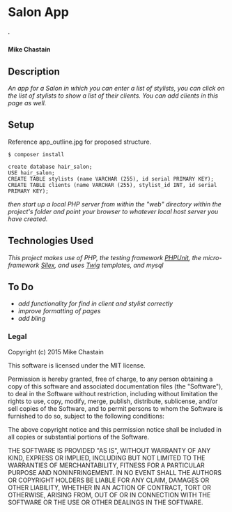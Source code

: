 ##
# Salon App

##### _._

#### Mike Chastain

## Description

_An app for a Salon in which you can enter a list of stylists, you can click on the list of stylists to show a list of their clients.  You can add clients in this page as well._

## Setup

Reference app_outline.jpg for proposed structure.

```
$ composer install
```

```
create database hair_salon;
USE hair_salon;
CREATE TABLE stylists (name VARCHAR (255), id serial PRIMARY KEY);
CREATE TABLE clients (name VARCHAR (255), stylist_id INT, id serial PRIMARY KEY);

```

_then start up a local PHP server from within the "web" directory within the project's folder and point your browser to whatever local host server you have created._  

## Technologies Used

_This project makes use of PHP, the testing framework [PHPUnit](https://phpunit.de/), the micro-framework [Silex](http://silex.sensiolabs.org/), and uses [Twig](http://twig.sensiolabs.org/) templates, and mysql_

## To Do
* _add functionality for find in client and stylist correctly_
* _improve formatting of pages_
* _add bling_


### Legal



Copyright (c) 2015 Mike Chastain

This software is licensed under the MIT license.

Permission is hereby granted, free of charge, to any person obtaining a copy
of this software and associated documentation files (the "Software"), to deal
in the Software without restriction, including without limitation the rights
to use, copy, modify, merge, publish, distribute, sublicense, and/or sell
copies of the Software, and to permit persons to whom the Software is
furnished to do so, subject to the following conditions:

The above copyright notice and this permission notice shall be included in
all copies or substantial portions of the Software.

THE SOFTWARE IS PROVIDED "AS IS", WITHOUT WARRANTY OF ANY KIND, EXPRESS OR
IMPLIED, INCLUDING BUT NOT LIMITED TO THE WARRANTIES OF MERCHANTABILITY,
FITNESS FOR A PARTICULAR PURPOSE AND NONINFRINGEMENT. IN NO EVENT SHALL THE
AUTHORS OR COPYRIGHT HOLDERS BE LIABLE FOR ANY CLAIM, DAMAGES OR OTHER
LIABILITY, WHETHER IN AN ACTION OF CONTRACT, TORT OR OTHERWISE, ARISING FROM,
OUT OF OR IN CONNECTION WITH THE SOFTWARE OR THE USE OR OTHER DEALINGS IN
THE SOFTWARE.
